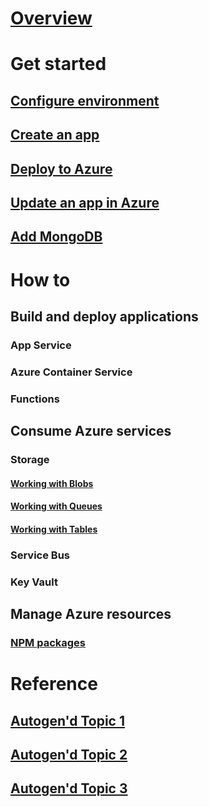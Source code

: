 # [Overview](index.md)

# Get started

## [Configure environment](get-started-setup.md)
## [Create an app](get-started-create-node-app.md)
## [Deploy to Azure](get-started-deploy-to-azure.md)
## [Update an app in Azure](get-started-updates.md)
## [Add MongoDB](get-started-mongodb.md)

# How to

## Build and deploy applications
### App Service
### Azure Container Service
### Functions

## Consume Azure services

### Storage
#### [Working with Blobs](https://review.docs.microsoft.com/en-us/azure/storage/storage-nodejs-how-to-use-blob-storage?toc=/node-sandbox/toc.json&bc=/node-sandbox/breadcrumb/toc.json)
#### [Working with Queues](/azure/storage/storage-nodejs-how-to-use-queues?toc=/node-sandbox/toc.json&bc=/node-sandbox/breadcrumb/toc.json)
#### [Working with Tables](https://docs.microsoft.com/en-us/azure/storage/storage-nodejs-how-to-use-table-storage)

### Service Bus

### Key Vault

## Manage Azure resources

### [NPM packages](packages.md)

# Reference
## [Autogen'd Topic 1](#)
## [Autogen'd Topic 2](#)
## [Autogen'd Topic 3](#)
